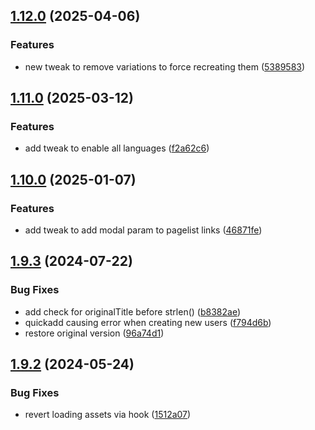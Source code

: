 ## [1.12.0](https://github.com/baumrock/RockAdminTweaks/compare/v1.11.0...v1.12.0) (2025-04-06)


### Features

* new tweak to remove variations to force recreating them ([5389583](https://github.com/baumrock/RockAdminTweaks/commit/538958331545c8898403fb7bb8d32d4adb0c74ad))

## [1.11.0](https://github.com/baumrock/RockAdminTweaks/compare/v1.10.0...v1.11.0) (2025-03-12)


### Features

* add tweak to enable all languages ([f2a62c6](https://github.com/baumrock/RockAdminTweaks/commit/f2a62c61c4a76f9bb490a83aee43447bc512ccba))

## [1.10.0](https://github.com/baumrock/RockAdminTweaks/compare/v1.9.3...v1.10.0) (2025-01-07)


### Features

* add tweak to add modal param to pagelist links ([46871fe](https://github.com/baumrock/RockAdminTweaks/commit/46871fe5880aba630d6c5f5a073ee68066f6d3ef))

## [1.9.3](https://github.com/baumrock/RockAdminTweaks/compare/v1.9.2...v1.9.3) (2024-07-22)


### Bug Fixes

* add check for originalTitle before strlen() ([b8382ae](https://github.com/baumrock/RockAdminTweaks/commit/b8382ae271bbeb6d6f2181f66557d3842a9ec9d6))
* quickadd causing error when creating new users ([f794d6b](https://github.com/baumrock/RockAdminTweaks/commit/f794d6bd03a80ff0924c3d16f38dbcf91df4ac53))
* restore original version ([96a74d1](https://github.com/baumrock/RockAdminTweaks/commit/96a74d1b9876b1369a25034c5219975df077b6fe))

## [1.9.2](https://github.com/baumrock/RockAdminTweaks/compare/v1.9.1...v1.9.2) (2024-05-24)


### Bug Fixes

* revert loading assets via hook ([1512a07](https://github.com/baumrock/RockAdminTweaks/commit/1512a074377327651921af7aedebc10b08b41544))

